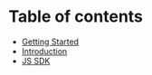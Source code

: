 # Table of contents

* [Getting Started](README.md)
* [Introduction](introduction.md)
* [JS SDK](js-sdk.md)

